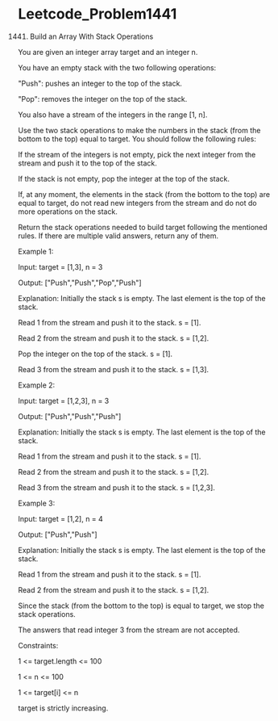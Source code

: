 # Leetcode_Problem1441




1441. Build an Array With Stack Operations



You are given an integer array target and an integer n.




You have an empty stack with the two following operations:




"Push": pushes an integer to the top of the stack.



"Pop": removes the integer on the top of the stack.




You also have a stream of the integers in the range [1, n].




Use the two stack operations to make the numbers in the stack (from the bottom to the top) equal to target. You should follow the following rules:






If the stream of the integers is not empty, pick the next integer from the stream and push it to the top of the stack.



If the stack is not empty, pop the integer at the top of the stack.




If, at any moment, the elements in the stack (from the bottom to the top) are equal to target, do not read new integers from the stream and do not do more operations on the stack.




Return the stack operations needed to build target following the mentioned rules. If there are multiple valid answers, return any of them.

 



Example 1:




Input: target = [1,3], n = 3




Output: ["Push","Push","Pop","Push"]




Explanation: Initially the stack s is empty. The last element is the top of the stack.




Read 1 from the stream and push it to the stack. s = [1].




Read 2 from the stream and push it to the stack. s = [1,2].




Pop the integer on the top of the stack. s = [1].




Read 3 from the stream and push it to the stack. s = [1,3].




Example 2:




Input: target = [1,2,3], n = 3




Output: ["Push","Push","Push"]




Explanation: Initially the stack s is empty. The last element is the top of the stack.





Read 1 from the stream and push it to the stack. s = [1].




Read 2 from the stream and push it to the stack. s = [1,2].



Read 3 from the stream and push it to the stack. s = [1,2,3].




Example 3:




Input: target = [1,2], n = 4




Output: ["Push","Push"]




Explanation: Initially the stack s is empty. The last element is the top of the stack.




Read 1 from the stream and push it to the stack. s = [1].




Read 2 from the stream and push it to the stack. s = [1,2].




Since the stack (from the bottom to the top) is equal to target, we stop the stack operations.




The answers that read integer 3 from the stream are not accepted.
 




Constraints:





1 <= target.length <= 100




1 <= n <= 100




1 <= target[i] <= n




target is strictly increasing.
